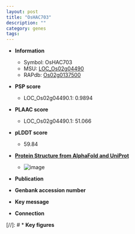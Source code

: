 ```yaml
---
layout: post
title: "OsHAC703"
description: ""
category: genes
tags: 
---
```


* **Information**  
    + Symbol: OsHAC703  
    + MSU: [LOC_Os02g04490](http://rice.plantbiology.msu.edu/cgi-bin/ORF_infopage.cgi?orf=LOC_Os02g04490)  
    + RAPdb: [Os02g0137500](http://rapdb.dna.affrc.go.jp/viewer/gbrowse_details/irgsp1?name=Os02g0137500)  

* **PSP score**  
    + LOC_Os02g04490.1: 0.9894 

* **PLAAC score**  
    + LOC_Os02g04490.1: 51.066 

* **pLDDT score**
    + 59.84

* **[Protein Structure from AlphaFold and UniProt](https://www.uniprot.org/uniprotkb/Q6YXY2/entry#structure)**
    + ![image](https://ricepsp.github.io/images/Q6/AF-Q6YXY2-F1.png)

* **Publication**  

* **Genbank accession number**  

* **Key message**  

* **Connection**  

[//]: # * **Key figures**  


